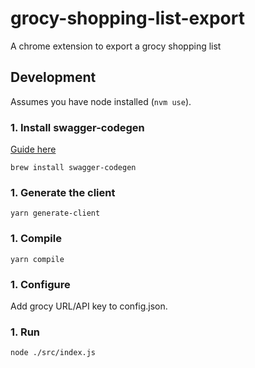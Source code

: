 # grocy-shopping-list-export
A chrome extension to export a grocy shopping list

## Development

Assumes you have node installed (`nvm use`).

### 1. Install swagger-codegen

[Guide here](https://github.com/swagger-api/swagger-codegen#table-of-contents)

```
brew install swagger-codegen
```

### 1. Generate the client

```
yarn generate-client
```

### 1. Compile

```
yarn compile
```

### 1. Configure

Add grocy URL/API key to config.json.

### 1. Run

```
node ./src/index.js
```
